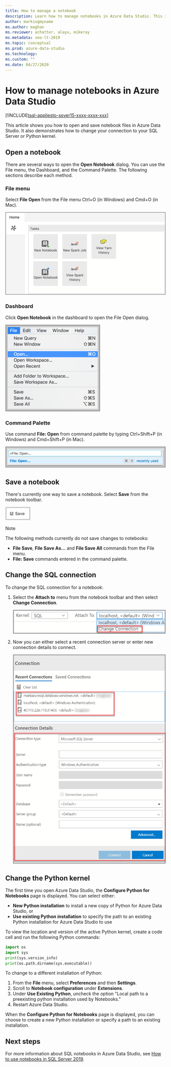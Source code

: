 ```yaml
---
title: How to manage a notebook
description: Learn how to manage notebooks in Azure Data Studio. This includes opening notebooks, saving them, and changing your SQL connection or Python kernel.
author: markingmyname
ms.author: maghan
ms.reviewer: achatter, alayu, mikeray
ms.metadata: seo-lt-2019
ms.topic: conceptual
ms.prod: azure-data-studio
ms.technology: 
ms.custom: ""
ms.date: 04/27/2020
---
```


# How to manage notebooks in Azure Data Studio

[!INCLUDE[tsql-appliesto-ssver15-xxxx-xxxx-xxx](../includes/tsql-appliesto-ssver15-xxxx-xxxx-xxx.md)]

This article shows you how to open and save notebook files in Azure Data Studio. It also demonstrates how to change your connection to your SQL Server or Python kernel.

## Open a notebook

There are several ways to open the **Open Notebook** dialog. You can use the File menu, the Dashboard, and the Command Palette. The following sections describe each method.

### File menu

Select **File Open** from the File menu Ctrl+O (in Windows) and Cmd+O (in Mac).

![Open the Open File dialog by selecting File Open](./media/notebooks-manage-sql-server/open-file-1.png)

### Dashboard

Click **Open Notebook** in the dashboard to open the File Open dialog.

![Open the Open File dialog by selecting Open Notebook in the dashboard](./media/notebooks-manage-sql-server/open-file-2.png) 

### Command Palette

Use command **File: Open** from command palette by typing Ctrl+Shift+P (in Windows) and Cmd+Shift+P (in Mac).

![Open the Open File dialog by entering File: Open in the command palette](./media/notebooks-manage-sql-server/open-file-3.png)

## Save a notebook

There's currently one way to save a notebook. Select **Save** from the notebook toolbar.

![Save File by selecting Save in the notebook toolbar](./media/notebooks-manage-sql-server/save-file-1.png)

> [!NOTE]
> The following methods currently do not save changes to notebooks:
>
> - **File Save**, **File Save As...** and **File Save All** commands from the File menu.
> - **File: Save** commands entered in the command palette.

## Change the SQL connection

To change the SQL connection for a notebook:

1. Select the **Attach to** menu from the notebook toolbar and then select **Change Connection**.

   ![Click the Attach to menu in the notebook toolbar](./media/notebooks-manage-sql-server/select-attach-to-1.png)

2. Now you can either select a recent connection server or enter new connection details to connect.

   ![Select a server from the Attach to menu](./media/notebooks-manage-sql-server/select-attach-to-2.png)

## Change the Python kernel

The first time you open Azure Data Studio, the **Configure Python for Notebooks** page is displayed. You can select either:

- **New Python installation** to install a new copy of Python for Azure Data Studio, or
- **Use existing Python installation** to specify the path to an existing Python installation for Azure Data Studio to use

To view the location and version of the active Python kernel, create a code cell and run the following Python commands:

```python
import os
import sys
print(sys.version_info)
print(os.path.dirname(sys.executable))
```

To change to a different installation of Python:

1. From the **File** menu, select **Preferences** and then **Settings**.
1. Scroll to **Notebook configuration** under **Extensions**.
1. Under **Use Existing Python**, uncheck the option "Local path to a preexisting python installation used by Notebooks."
1. Restart Azure Data Studio.

When the **Configure Python for Notebooks** page is displayed, you can choose to create a new Python installation or specify a path to an existing installation.

## Next steps

For more information about SQL notebooks in Azure Data Studio, see [How to use notebooks in SQL Server 2019](notebooks-guidance.md).
